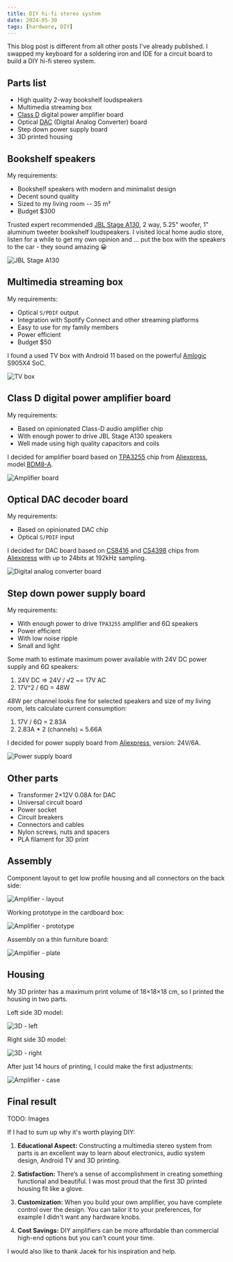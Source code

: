 ```yaml
---
title: DIY hi-fi stereo system
date: 2024-05-30
tags: [hardware, DIY]
---
```


This blog post is different from all other posts I've already published.
I swapped my keyboard for a soldering iron and IDE for a circuit board to build a DIY hi-fi stereo system.

## Parts list

* High quality 2-way bookshelf loudspeakers
* Multimedia streaming box
* [Class D](https://en.wikipedia.org/wiki/Class-D_amplifier) digital power amplifier board
* Optical [DAC](https://en.wikipedia.org/wiki/Digital-to-analog_converter) (Digital Analog Converter) board
* Step down power supply board
* 3D printed housing

## Bookshelf speakers

My requirements:

* Bookshelf speakers with modern and minimalist design
* Decent sound quality
* Sized to my living room -- 35 m²
* Budget $300

Trusted expert recommended [JBL Stage A130](https://www.jbl.com/loudspeakers/STAGE+A130.html),
2 way, 5.25" woofer, 1" aluminum tweeter bookshelf loudspeakers.
I visited local home audio store, listen for a while to get my own opinion and … put the box with the speakers to the car - they sound amazing 😀

![JBL Stage A130](/assets/images/2024-05-30-amplifier/jbl-a130.jpg)

## Multimedia streaming box

My requirements:

* Optical `S/PDIF` output
* Integration with Spotify Connect and other streaming platforms
* Easy to use for my family members
* Power efficient
* Budget $50

I found a used TV box with Android 11 based on the powerful [Amlogic](https://en.wikipedia.org/wiki/Amlogic) S905X4 SoC.

![TV box](/assets/images/2024-05-30-amplifier/dv8988.jpg)

## Class D digital power amplifier board

My requirements:

* Based on opinionated Class-D audio amplifier chip
* With enough power to drive JBL Stage A130 speakers
* Well made using high quality capacitors and coils

I decided for amplifier board based on [TPA3255](https://www.ti.com/lit/ds/symlink/tpa3255.pdf?ts=1716361845588&ref_url=https%253A%252F%252Fwww.google.com%252F) chip from [Aliexpress](https://www.aliexpress.com/item/1005004883731361.html), model [BDM8-A](https://files.sure-electronics.com/download/BDM8A.pdf).

![Amplifier board](/assets/images/2024-05-30-amplifier/bdm8-a.jpg)

## Optical DAC decoder board

My requirements:

* Based on opinionated DAC chip
* Optical `S/PDIF` input

I decided for DAC board based on [CS8416](https://www.cirrus.com/products/cs8416/) and [CS4398](https://www.cirrus.com/products/cs4398/) chips from [Aliexpress](https://www.aliexpress.com/item/32960837911.html) with up to 24bits at 192kHz sampling.

![Digital analog converter board](/assets/images/2024-05-30-amplifier/dac.jpg)

## Step down power supply board

My requirements:

* With enough power to drive `TPA3255` amplifier and 6Ω speakers
* Power efficient
* With low noise ripple
* Small and light

Some math to estimate maximum power available with 24V DC power supply and 6Ω speakers:

1. 24V DC => 24V / √2 ~= 17V AC
2. 17V^2 / 6Ω = 48W

48W per channel looks fine for selected speakers and size of my living room, lets calculate current consumption:

1. 17V / 6Ω = 2.83A
2. 2.83A * 2 (channels) = 5.66A

I decided for power supply board from [Aliexpress](https://www.aliexpress.com/item/1005005916644628.html), version: 24V/6A.

![Power supply board](/assets/images/2024-05-30-amplifier/psu.jpg)

## Other parts

* Transformer 2×12V 0.08A for DAC
* Universal circuit board
* Power socket
* Circuit breakers
* Connectors and cables
* Nylon screws, nuts and spacers
* PLA filament for 3D print

## Assembly

Component layout to get low profile housing and all connectors on the back side:

![Amplifier - layout](/assets/images/2024-05-30-amplifier/amplifier-layout.jpg)

Working prototype in the cardboard box:

![Amplifier - prototype](/assets/images/2024-05-30-amplifier/amplifier-prototype.jpg)

Assembly on a thin furniture board:

![Amplifier - plate](/assets/images/2024-05-30-amplifier/amplifier-plate.jpg)

## Housing

My 3D printer has a maximum print volume of 18×18×18 cm, so I printed the housing in two parts.

Left side 3D model:

![3D - left](/assets/images/2024-05-30-amplifier/3d-left.png)

Right side 3D model:

![3D - right](/assets/images/2024-05-30-amplifier/3d-right.png)

After just 14 hours of printing, I could make the first adjustments:

![Amplifier - case](/assets/images/2024-05-30-amplifier/amplifier-case.jpg)

## Final result

TODO: Images

If I had to sum up why it's worth playing DIY:

1. **Educational Aspect:** Constructing a multimedia stereo system from parts is an excellent way to learn about electronics, audio system design, Android TV and 3D printing.

2. **Satisfaction:** There’s a sense of accomplishment in creating something functional and beautiful. I was most proud that the first 3D printed housing fit like a glove.

3. **Customization:** When you build your own amplifier, you have complete control over the design. You can tailor it to your preferences, for example I didn't want any hardware knobs.

4. **Cost Savings:** DIY amplifiers can be more affordable than commercial high-end options but you can't count your time.

I would also like to thank Jacek for his inspiration and help.
